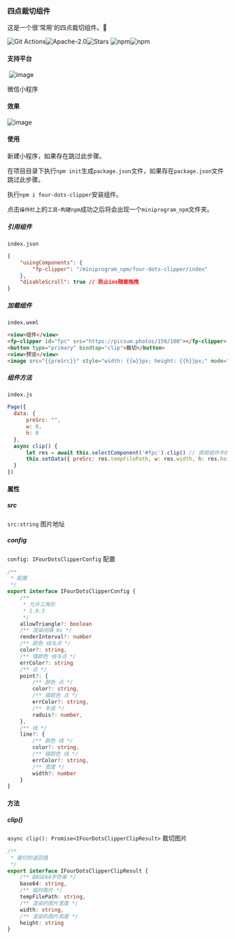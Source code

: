### 四点裁切组件

这是一个很'常用'的四点裁切组件。🍾


![Git Actions](https://img.shields.io/github/workflow/status/LINYISONGER/four-dots-clipper/npm%20packages%20publish?style=for-the-badge)![Apache-2.0](https://img.shields.io/github/license/linyisonger/four-dots-clipper?style=for-the-badge)![Stars](https://img.shields.io/github/stars/linyisonger/four-dots-clipper?style=for-the-badge) ![npm](https://img.shields.io/npm/v/four-dots-clipper?style=for-the-badge)![npm](https://img.shields.io/npm/dw/four-dots-clipper?style=for-the-badge)

#### 支持平台

​    ![image](https://img2022.cnblogs.com/blog/1415778/202205/1415778-20220506100852595-613509558.svg) 

微信小程序

#### 效果

![image](https://img2022.cnblogs.com/blog/1415778/202205/1415778-20220506095831836-1407785966.gif)

#### 使用

新建小程序，如果存在跳过此步骤。

在项目目录下执行`npm init`生成`package.json`文件，如果存在`package.json`文件跳过此步骤。

执行`npm i four-dots-clipper`安装组件。 

点击`操作栏`上的`工具`-`构建npm`成功之后将会出现一个`miniprogram_npm`文件夹。

##### 引用组件

`index.json`

```json
{
    "usingComponents": {
        "fp-clipper": "/miniprogram_npm/four-dots-clipper/index"
    }, 
    "disableScroll": true // 防止ios随意拖拽
}
```

##### 加载组件

`index.wxml`

```html
<view>组件</view>
<fp-clipper id="fpc" src="https://picsum.photos/150/100"></fp-clipper>
<button type="primary" bindtap="clip">裁切</button>
<view>预览</view>
<image src="{{preSrc}}" style="width: {{w}}px; height: {{h}}px;" mode="scaleToFill"></image>
```

##### 组件方法

`index.js`

```js
Page({
  data: {
      preSrc: "",
      w: 0,
      h: 0
  },
  async clip() {
      let res = await this.selectComponent('#fpc').clip() // 调用组件中的裁切
      this.setData({ preSrc: res.tempFilePath, w: res.width, h: res.height })
  }
})
```

#### 属性

##### src

`src:string` 图片地址 

##### config

`config: IFourDotsClipperConfig` 配置 

``` typescript
/**
 * 配置
 */
export interface IFourDotsClipperConfig {
    /**
     * 允许三角形 
     * 1.0.5
     */
    allowTriangle?: boolean
    /** 渲染间隔 ms */
    renderInterval?: number
    /** 颜色 线与点 */
    color?: string,
    /** 错颜色 线与点 */
    errColor?: string
    /** 点 */
    point?: {
        /** 颜色 点 */
        color?: string,
        /** 错颜色 点 */
        errColor?: string,
        /** 半径 */
        raduis?: number,
    },
    /** 线 */
    line?: {
        /** 颜色 线 */
        color?: string,
        /** 错颜色 线 */
        errColor?: string,
        /** 宽度 */
        width?: number
    }
}
```

#### 方法

##### clip()

`async clip(): Promise<IFourDotsClipperClipResult>` 裁切图片

```ts
/**
 * 裁切的返回值
 */
export interface IFourDotsClipperClipResult {
    /** BASE64字符串 */
    base64: string,
    /** 临时图片 */
    tempFilePath: string,
    /** 渲染的图片宽度 */
    width: string,
    /** 渲染的图片高度 */
    height: string
}
```





